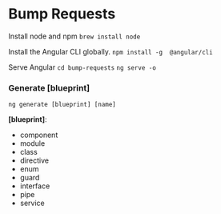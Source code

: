 # Bump Requests

Install node and npm
`brew install node`

Install the Angular CLI globally.
`npm install -g  @angular/cli`

Serve Angular
`cd bump-requests`
`ng serve -o`

### Generate [blueprint]
`ng generate [blueprint] [name]`

__[blueprint]__:
  * component
  * module
  * class
  * directive
  * enum
  * guard
  * interface
  * pipe
  * service
